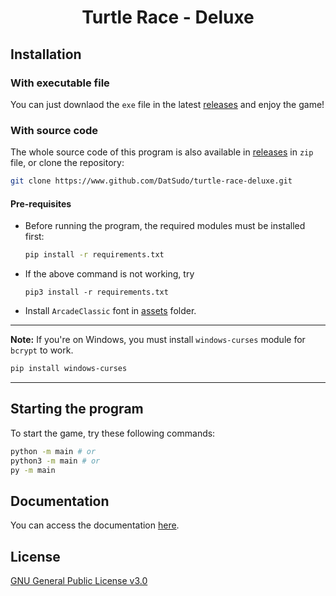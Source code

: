 <div align=center>
    <h1>Turtle Race - Deluxe</h1>
</div>

## Installation

### With executable file

You can just downlaod the `exe` file in the latest [releases](https://github.com/DatSudo/turtle-race-deluxe/releases) and enjoy the game!

### With source code

The whole source code of this program is also available in [releases](https://github.com/DatSudo/turtle-race-deluxe/releases) in `zip` file, or  clone the repository:

```bash
git clone https://www.github.com/DatSudo/turtle-race-deluxe.git
```
#### Pre-requisites

- Before running the program, the required modules must be installed first:

    ```bash
    pip install -r requirements.txt
    ```

- If the above command is not working, try

    ```
    pip3 install -r requirements.txt
    ```
- Install `ArcadeClassic` font in [assets](https://github.com/DatSudo/turtle-race-deluxe/tree/main/assets/arcadeclassic) folder.
___
**Note:**
If you're on Windows, you must install `windows-curses` module for `bcrypt` to work.

```bash
pip install windows-curses
```
___

## Starting the program

To start the game, try these following commands:

```bash
python -m main # or
python3 -m main # or
py -m main
```

## Documentation

You can access the documentation [here](https://datsudo.github.io/turtle-race-deluxe/).

## License

[GNU General Public License v3.0]()